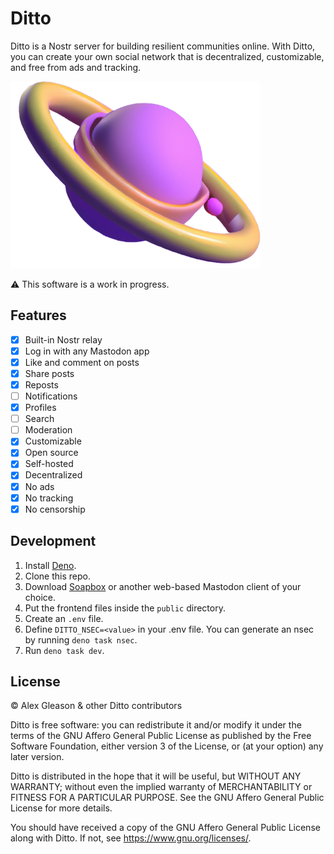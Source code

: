 # Ditto

Ditto is a Nostr server for building resilient communities online.
With Ditto, you can create your own social network that is decentralized, customizable, and free from ads and tracking.

<img width="400" src="ditto-planet.png">

⚠️ This software is a work in progress.

## Features

- [x] Built-in Nostr relay
- [x] Log in with any Mastodon app
- [x] Like and comment on posts
- [x] Share posts
- [x] Reposts
- [ ] Notifications
- [x] Profiles
- [ ] Search
- [ ] Moderation
- [x] Customizable
- [x] Open source
- [x] Self-hosted
- [x] Decentralized
- [x] No ads
- [x] No tracking
- [x] No censorship

## Development

1. Install [Deno](https://deno.land).
2. Clone this repo.
3. Download [Soapbox](https://dl.soapbox.pub/) or another web-based Mastodon client of your choice.
4. Put the frontend files inside the `public` directory.
5. Create an `.env` file.
6. Define `DITTO_NSEC=<value>` in your .env file. You can generate an nsec by running `deno task nsec`.
7. Run `deno task dev`.

## License

© Alex Gleason & other Ditto contributors  

Ditto is free software: you can redistribute it and/or modify
it under the terms of the GNU Affero General Public License as published by
the Free Software Foundation, either version 3 of the License, or
(at your option) any later version.

Ditto is distributed in the hope that it will be useful,
but WITHOUT ANY WARRANTY; without even the implied warranty of
MERCHANTABILITY or FITNESS FOR A PARTICULAR PURPOSE. See the
GNU Affero General Public License for more details.

You should have received a copy of the GNU Affero General Public License
along with Ditto. If not, see <https://www.gnu.org/licenses/>.
